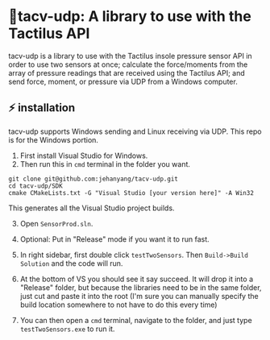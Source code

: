 # :walking:tacv-udp: A library to use with the Tactilus API 

tacv-udp is a library to use with the Tactilus insole pressure sensor API in order to use two sensors at once; calculate the force/moments from the array of pressure readings that are received using the Tactilus API; and send force, moment, or pressure via UDP from a Windows computer.

## :zap: installation
tacv-udp supports Windows sending and Linux receiving via UDP. This repo is for the Windows portion. 
1. First install Visual Studio for Windows.
2. Then run this in `cmd` terminal in the folder you want. 
```
git clone git@github.com:jehanyang/tacv-udp.git
cd tacv-udp/SDK
cmake CMakeLists.txt -G "Visual Studio [your version here]" -A Win32
```
This generates all the Visual Studio project builds.

3. Open `SensorProd.sln`. 

4. Optional: Put in "Release" mode if you want it to run fast.

5. In right sidebar, first double click `testTwoSensors`. Then `Build->Build Solution` and the code will run.

6. At the bottom of VS you should see it say succeed. It will drop it into a "Release" folder, but because the libraries need to be in the same folder, just cut and paste it into the root (I'm sure you can manually specify the build location somewhere to not have to do this every time)

7. You can then open a `cmd` terminal, navigate to the folder, and just type `testTwoSensors.exe` to run it.
